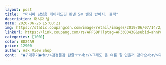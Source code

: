 ```yaml
---
layout: post 
title:  "머시따 남성용 테이퍼드핏 린넨 5부 밴딩 반바지, 블랙" 
description: 머시따 남 ..
date: 2020-06-26 15:08:21 
img: https://static.coupangcdn.com/image/retail/images/2019/06/07/14/2/0413ea06-0131-4e49-9bdc-ee8cd84fbf05.jpg 
linkUrl: https://link.coupang.com/re/AFFSDP?lptag=AF3600438&subid=ahnPublicAsk&pageKey=237072776&itemId=751451011&vendorItemId=4898004206&traceid=V0-113-88dc5b124b8e9a77 
categories: [1002] 
color: BD24A9 
price: 12900 
author: Ask View Shop 
cont:  "●구매후기●<br/>검정물감 탄줄ㅜㅜ<br/>그래도 올 여름 잘 입을꺼 같아요<br/>다만 냄새가 좀 나긴 하네요,<br/>더워서 땀도 많이 나는데 속옷에도 물들꺼같고 좀더주고 브랜드살껄 후회되네요<br/>물빠짐만 없으면 그냥저냥 가성비 좋은데 아쉽네요<br/>물빠짐은 반품사유 안되겠죠?ㅜㅜ<br/>배송 빠르구요.<br/>.<br/>바지도 괜찮네요.<br/>.<br/><br/>손빨래해봤는데 물빠짐 장난아니예요ㅜㅜ<br/>손에도 물들었어요<br/>싼거라서 그런가 여태 산옷중 물빠짐 갑이네요<br/>적당히 짧고 , 마감 재질 다 매우 만족합니다.<br/> ;)<br/>" 
---
```

